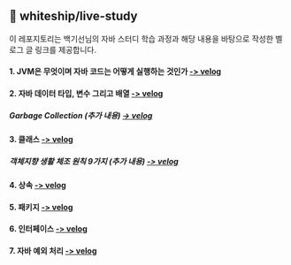 ## 📝 whiteship/live-study
이 레포지토리는 백기선님의 자바 스터디 학습 과정과 해당 내용을 바탕으로 작성한 벨로그 글 링크를 제공합니다.

#### 1. JVM은 무엇이며 자바 코드는 어떻게 실행하는 것인가  [-> velog](https://velog.io/@smj_716/JVM%EC%9D%80-%EB%AC%B4%EC%97%87%EC%9D%B4%EB%A9%B0-%EC%9E%90%EB%B0%94-%EC%BD%94%EB%93%9C%EB%8A%94-%EC%96%B4%EB%96%BB%EA%B2%8C-%EC%8B%A4%ED%96%89%ED%95%98%EB%8A%94-%EA%B2%83%EC%9D%B8%EA%B0%80)
#### 2. 자바 데이터 타입, 변수 그리고 배열  [-> velog](https://velog.io/@smj_716/%EC%9E%90%EB%B0%94-%EB%8D%B0%EC%9D%B4%ED%84%B0-%ED%83%80%EC%9E%85-%EB%B3%80%EC%88%98-%EB%B0%B0%EC%97%B4)
##### Garbage Collection (추가 내용)   [-> velog](https://velog.io/@smj_716/Garbage-Collection-%EC%B6%94%EA%B0%80-%EB%82%B4%EC%9A%A9)
#### 3. 클래스  [-> velog](https://velog.io/@smj_716/%ED%81%B4%EB%9E%98%EC%8A%A4)
##### 객체지향 생활 체조 원칙 9가지 (추가 내용)  [-> velog](https://velog.io/@smj_716/%EA%B0%9D%EC%B2%B4%EC%A7%80%ED%96%A5-%EC%83%9D%ED%99%9C-%EC%B2%B4%EC%A1%B0-%EC%9B%90%EC%B9%99-9%EA%B0%80%EC%A7%80)
#### 4. 상속  [-> velog](https://velog.io/@smj_716/%EC%83%81%EC%86%8D)
#### 5. 패키지  [-> velog](https://velog.io/@smj_716/%ED%8C%A8%ED%82%A4%EC%A7%80)
#### 6. 인터페이스 [-> velog](https://velog.io/@smj_716/%EC%9D%B8%ED%84%B0%ED%8E%98%EC%9D%B4%EC%8A%A4) 
#### 7. 자바 예외 처리 [-> velog](https://velog.io/@smj_716/%EC%9E%90%EB%B0%94-%EC%98%88%EC%99%B8-%EC%B2%98%EB%A6%AC)
